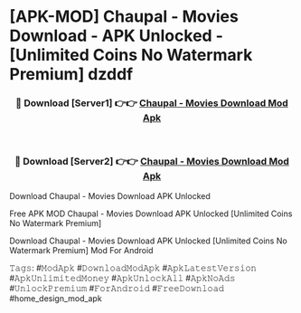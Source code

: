 # [APK-MOD] Chaupal - Movies Download - APK Unlocked - [Unlimited Coins No Watermark Premium] dzddf



<div align="center">
<h3>🔴 Download [Server1] 👉👉 <a href="https://momento.my/?title=Chaupal_-_Movies_Download">Chaupal - Movies Download Mod Apk</a></h3><br>

<h3>🔴 Download [Server2] 👉👉 <a href="https://momento.my/?title=Chaupal_-_Movies_Download">Chaupal - Movies Download Mod Apk</a></h3>
</div>



Download Chaupal - Movies Download APK Unlocked

Free APK MOD Chaupal - Movies Download APK Unlocked [Unlimited Coins No Watermark Premium]

Download Chaupal - Movies Download APK Unlocked [Unlimited Coins No Watermark Premium] Mod For Android

𝚃𝚊𝚐𝚜: #𝙼𝚘𝚍𝙰𝚙𝚔 #𝙳𝚘𝚠𝚗𝚕𝚘𝚊𝚍𝙼𝚘𝚍𝙰𝚙𝚔 #𝙰𝚙𝚔𝙻𝚊𝚝𝚎𝚜𝚝𝚅𝚎𝚛𝚜𝚒𝚘𝚗 #𝙰𝚙𝚔𝚄𝚗𝚕𝚒𝚖𝚒𝚝𝚎𝚍𝙼𝚘𝚗𝚎𝚢 #𝙰𝚙𝚔𝚄𝚗𝚕𝚘𝚌𝚔𝙰𝚕𝚕 #𝙰𝚙𝚔𝙽𝚘𝙰𝚍𝚜 #𝚄𝚗𝚕𝚘𝚌𝚔𝙿𝚛𝚎𝚖𝚒𝚞𝚖 #𝙵𝚘𝚛𝙰𝚗𝚍𝚛𝚘𝚒𝚍 #𝙵𝚛𝚎𝚎𝙳𝚘𝚠𝚗𝚕𝚘𝚊𝚍 #home_design_mod_apk
